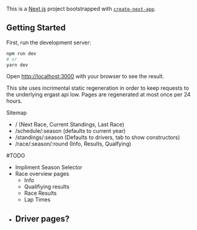 This is a [Next.js](https://nextjs.org/) project bootstrapped with [`create-next-app`](https://github.com/vercel/next.js/tree/canary/packages/create-next-app).

## Getting Started

First, run the development server:

```bash
npm run dev
# or
yarn dev
```

Open [http://localhost:3000](http://localhost:3000) with your browser to see the result.


This site uses incrimental static regeneration in order to keep requests to the underlying ergast api low. Pages are regenerated at most once per 24 hours.


Sitemap 
- / (Next Race, Current Standings, Last Race)
- /schedule/:season (defaults to current year)
- /standings/:season (Defaults to drivers, tab to show constructors)
- /race/:season/:round (Info, Results, Qualfying)


#TODO 
- Impliment Season Selector
- Race overview pages
    - Info 
    - Qualifiying results
    - Race Results
    - Lap Times
- Driver pages?
    - 
